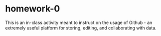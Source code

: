# homework-0

This is an in-class activity meant to instruct on the usage of Github - an extremely useful platform for storing, editing, and collaborating with data.
